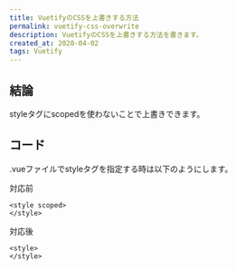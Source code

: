 ```yaml
---
title: VuetifyのCSSを上書きする方法
permalink: vuetify-css-overwrite
description: VuetifyのCSSを上書きする方法を書きます。
created_at: 2020-04-02
tags: Vuetify
---
```


## 結論
styleタグにscopedを使わないことで上書きできます。

## コード

.vueファイルでstyleタグを指定する時は以下のようにします。

対応前

```
<style scoped>
</style>
```

対応後
```
<style>
</style>
```
